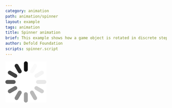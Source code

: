 ```yaml
---
category: animation
path: animation/spinner
layout: example
tags: animation
title: Spinner animation
brief: This example shows how a game object is rotated in discrete steps, matching the graphics of the progress spinner.
author: Defold Foundation
scripts: spinner.script
---
```


![spinner](spinner.png)